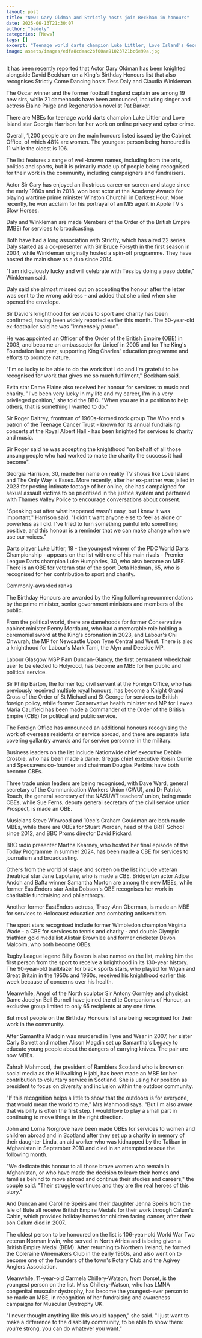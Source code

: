 ```yaml
---
layout: post
title: "New: Gary Oldman and Strictly hosts join Beckham in honours"
date: 2025-06-13T21:30:07
author: "badely"
categories: [News]
tags: []
excerpt: "Teenage world darts champion Luke Littler, Love Island’s Georgia Harrison and singer Elaine Paige are also recognised by the King."
image: assets/images/edfa8cdaac2bf00aa91023721bc6e99a.jpg
---
```


It has been recently reported that Actor Gary Oldman has been knighted alongside David Beckham on a King's Birthday Honours list that also recognises Strictly Come Dancing hosts Tess Daly and Claudia Winkleman.

The Oscar winner and the former football England captain are among 19 new sirs, while 21 damehoods have been announced, including singer and actress Elaine Paige and Regeneration novelist Pat Barker.

There are MBEs for teenage world darts champion Luke Littler and Love Island star Georgia Harrison for her work on online privacy and cyber crime.

Overall, 1,200 people are on the main honours listed issued by the Cabinet Office, of which 48% are women. The youngest person being honoured is 11 while the oldest is 106.

The list features a range of well-known names, including from the arts, politics and sports, but it is primarily made up of people being recognised for their work in the community, including campaigners and fundraisers. 

Actor Sir Gary has enjoyed an illustrious career on screen and stage since the early 1980s and in 2018, won best actor at the Academy Awards for playing wartime prime minister Winston Churchill in Darkest Hour. More recently, he won acclaim for his portrayal of an MI5 agent in Apple TV's Slow Horses.

Daly and Winkleman are made Members of the Order of the British Empire (MBE) for services to broadcasting.

Both have had a long association with Strictly, which has aired 22 series. Daly started as a co-presenter with Sir Bruce Forsyth in the first season in 2004, while Winkleman originally hosted a spin-off programme. They have hosted the main show as a duo since 2014.

"I am ridiculously lucky and will celebrate with Tess by doing a paso doble," Winkleman said.

Daly said she almost missed out on accepting the honour after the letter was sent to the wrong address - and added that she cried when she opened the envelope.

Sir David's knighthood for services to sport and charity has been confirmed, having been widely reported earlier this month. The 50-year-old ex-footballer said he was "immensely proud".

He was appointed an Officer of the Order of the British Empire (OBE) in 2003, and became an ambassador for Unicef in 2005 and for The King's Foundation last year, supporting King Charles' education programme and efforts to promote nature.

"I'm so lucky to be able to do the work that I do and I'm grateful to be recognised for work that gives me so much fulfilment," Beckham said.

Evita star Dame Elaine also received her honour for services to music and charity. "I've been very lucky in my life and my career, I'm in a very privileged position," she told the BBC. "When you are in a position to help others, that is something I wanted to do."

Sir Roger Daltrey, frontman of 1960s-formed rock group The Who and a patron of the Teenage Cancer Trust - known for its annual fundraising concerts at the Royal Albert Hall - has been knighted for services to charity and music. 

Sir Roger said he was accepting the knighthood "on behalf of all those unsung people who had worked to make the charity the success it had become".

Georgia Harrison, 30, made her name on reality TV shows like Love Island and The Only Way is Essex. More recently, after her ex-partner was jailed in 2023 for posting intimate footage of her online, she has campaigned for sexual assault victims to be prioritised in the justice system and partnered with Thames Valley Police to encourage conversations about consent.

"Speaking out after what happened wasn't easy, but I knew it was important," Harrison said. "I didn't want anyone else to feel as alone or powerless as I did. I've tried to turn something painful into something positive, and this honour is a reminder that we can make change when we use our voices."

Darts player Luke Littler, 18 - the youngest winner of the PDC World Darts Championship - appears on the list with one of his main rivals - Premier League Darts champion Luke Humphries, 30, who also became an MBE. There is an OBE for veteran star of the sport Deta Hedman, 65, who is recognised for her contribution to sport and charity.

Commonly-awarded ranks

The Birthday Honours are awarded by the King following recommendations by the prime minister, senior government ministers and members of the public.

From the political world, there are damehoods for former Conservative cabinet minister Penny Mordaunt, who had a memorable role holding a ceremonial sword at the King's coronation in 2023, and Labour's Chi Onwurah, the MP for Newcastle Upon Tyne Central and West. There is also a knighthood for Labour's Mark Tami, the Alyn and Deeside MP.

Labour Glasgow MSP Pam Duncan-Glancy, the first permanent wheelchair user to be elected to Holyrood, has become an MBE for her public and political service.

Sir Philip Barton, the former top civil servant at the Foreign Office, who has previously received multiple royal honours, has become a Knight Grand Cross of the Order of St Michael and St George for services to British foreign policy, while former Conservative health minister and MP for Lewes Maria Caulfield has been made a Commander of the Order of the British Empire (CBE) for political and public service.

The Foreign Office has announced an additional honours recognising the work of overseas residents or service abroad, and there are separate lists covering gallantry awards and for service personnel in the military. 

Business leaders on the list include Nationwide chief executive Debbie Crosbie, who has been made a dame. Greggs chief executive Roisin Currie and Specsavers co-founder and chairman Douglas Perkins have both become CBEs.

Three trade union leaders are being recognised, with Dave Ward, general secretary of the Communication Workers Union (CWU), and Dr Patrick Roach, the general secretary of the NASUWT teachers' union, being made CBEs, while Sue Ferns, deputy general secretary of the civil service union Prospect, is made an OBE.

Musicians Steve Winwood and 10cc's Graham Gouldman are both made MBEs, while there are OBEs for Stuart Worden, head of the BRIT School since 2012, and BBC Proms director David Pickard.

BBC radio presenter Martha Kearney, who hosted her final episode of the Today Programme in summer 2024, has been made a CBE for services to journalism and broadcasting.

Others from the world of stage and screen on the list include veteran theatrical star Jane Lapotaire, who is made a CBE. Bridgerton actor Adjoa Andoh and Bafta winner Samantha Morton are among the new MBEs, while former EastEnders star Anita Dobson's OBE recognises her work in charitable fundraising and philanthropy.

Another former EastEnders actress, Tracy-Ann Oberman, is made an MBE for services to Holocaust education and combating antisemitism.

The sport stars recognised include former Wimbledon champion Virginia Wade - a CBE for services to tennis and charity - and double Olympic triathlon gold medallist Alistair Brownlee and former cricketer Devon Malcolm, who both become OBEs.

Rugby League legend Billy Boston is also named on the list, making him the first person from the sport to receive a knighthood in its 130-year history. The 90-year-old trailblazer for black sports stars, who played for Wigan and Great Britain in the 1950s and 1960s, received his knighthood earlier this week because of concerns over his health.

Meanwhile, Angel of the North sculptor Sir Antony Gormley and physicist Dame Jocelyn Bell Burnell have joined the elite Companions of Honour, an exclusive group limited to only 65 recipients at any one time.

But most people on the Birthday Honours list are being recognised for their work in the community.

After Samantha Madgin was murdered in Tyne and Wear in 2007, her sister Carly Barrett and mother Alison Magdin set up Samantha's Legacy to educate young people about the dangers of carrying knives. The pair are now MBEs.

Zahrah Mahmood, the president of Ramblers Scotland who is known on social media as the Hillwalking Hijabi, has been made an MBE for her contribution to voluntary service in Scotland. She is using her position as president to focus on diversity and inclusion within the outdoor community.

"If this recognition helps a little to show that the outdoors is for everyone, that would mean the world to me," Mrs Mahmood says. "But I'm also aware that visibility is often the first step. I would love to play a small part in continuing to move things in the right direction.

John and Lorna Norgrove have been made OBEs for services to women and children abroad and in Scotland after they set up a charity in memory of their daughter Linda, an aid worker who was kidnapped by the Taliban in Afghanistan in September 2010 and died in an attempted rescue the following month.

"We dedicate this honour to all those brave women who remain in Afghanistan, or who have made the decision to leave their homes and families behind to move abroad and continue their studies and careers," the couple said. "Their struggle continues and they are the real heroes of this story."

And Duncan and Caroline Speirs and their daughter Jenna Speirs from the Isle of Bute all receive British Empire Medals for their work through Calum's Cabin, which provides holiday homes for children facing cancer, after their son Calum died in 2007.

The oldest person to be honoured on the list is 106-year-old World War Two veteran Norman Irwin, who served in North Africa and is being given a British Empire Medal (BEM). After returning to Northern Ireland, he formed the Coleraine Winemakers Club in the early 1960s, and also went on to become one of the founders of the town's Rotary Club and the Agivey Anglers Association.

Meanwhile, 11-year-old Carmela Chillery-Watson, from Dorset, is the youngest person on the list. Miss Chillery-Watson, who has LMNA congenital muscular dystrophy, has become the youngest-ever person to be made an MBE, in recognition of her fundraising and awareness campaigns for Muscular Dystrophy UK.

"I never thought anything like this would happen," she said. "I just want to make a difference to the disability community, to be able to show them: you're strong, you can do whatever you want."

